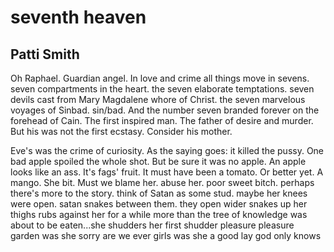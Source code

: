 # seventh heaven
## Patti Smith
Oh Raphael. Guardian angel. In love and crime
all things move in sevens. seven compartments
in the heart. the seven elaborate temptations.
seven devils cast from Mary Magdalene whore
of Christ. the seven marvelous voyages of Sinbad.
sin/bad. And the number seven branded forever
on the forehead of Cain. The first inspired man.
The father of desire and murder. But his was not
the first ecstasy. Consider his mother.

Eve's was the crime of curiosity. As the saying
goes: it killed the pussy. One bad apple spoiled
the whole shot. But be sure it was no apple.
An apple looks like an ass. It's fags' fruit.
It must have been a tomato.
Or better yet. A mango.
She bit. Must we blame her. abuse her.
poor sweet bitch. perhaps there's more to the story.
think of Satan as some stud.
maybe her knees were open.
satan snakes between them.
they open wider
snakes up her thighs
rubs against her for a while
more than the tree of knowledge was about
to be eaten...she shudders her first shudder
pleasure pleasure garden
was she sorry
are we ever girls
was she a good lay
god only knows